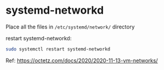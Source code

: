 # systemd-networkd


Place all the files in `/etc/systemd/network/` directory

restart systemd-networkd: 
```bash
sudo systemctl restart systemd-networkd
```

Ref: https://octetz.com/docs/2020/2020-11-13-vm-networks/
